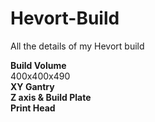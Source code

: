 # Hevort-Build
All the details of my Hevort build

**Build Volume**
<br />
400x400x490
<br />
**XY Gantry**
<br />
**Z axis & Build Plate**
<br />
**Print Head**
<br />


